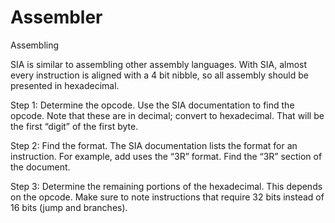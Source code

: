 # Assembler

Assembling 

SIA is similar to assembling other assembly languages. With SIA, almost every instruction is aligned with a 4 bit nibble, 
so all assembly should be presented in hexadecimal. 

Step 1: Determine the opcode. Use the SIA documentation to find the opcode. Note that these are in decimal; convert to hexadecimal. 
That will be the first “digit” of the first byte.

Step 2: Find the format. The SIA documentation lists the format for an instruction. 
For example, add uses the “3R” format. Find the “3R” section of the document.

Step 3: Determine the remaining portions of the hexadecimal. This depends on the opcode. 
Make sure to note instructions that require 32 bits instead of 16 bits (jump and branches).


